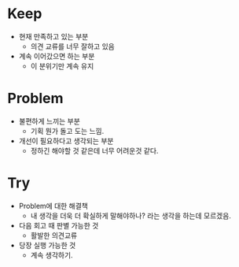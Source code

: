 # Keep

- 현재 만족하고 있는 부분
  - 의견 교류를 너무 잘하고 있음
- 계속 이어갔으면 하는 부분
  - 이 분위기만 계속 유지

# Problem

- 불편하게 느끼는 부분
  - 기획 뭔가 돌고 도는 느낌.
- 개선이 필요하다고 생각되는 부분
  - 정하긴 해야할 것 같은데 너무 어려운것 같다.

# Try

- Problem에 대한 해결책
  - 내 생각을 더욱 더 확실하게 말해야하나? 라는 생각을 하는데 모르겠음.
- 다음 회고 때 판별 가능한 것
  - 활발한 의견교류
- 당장 실행 가능한 것
  - 계속 생각하기.
